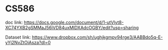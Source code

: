 # CS586
doc link:
https://docs.google.com/document/d/1-utVlyt8-XC74YXB2gSMMaJ56iVD84uxMlDXAdcOGBY/edit?usp=sharing

Dataset link:
https://www.dropbox.com/sh/ughjkgmpv94rge3/AABBdo5q-E-yYj2NvZtOiAsza?dl=0
